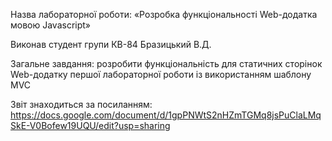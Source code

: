 Назва лабораторної роботи: «Розробка функціональності Web-додатка мовою Javascript»

Виконав студент групи КВ-84 Бразицький В.Д.

Загальне завдання: розробити функціональність для статичних сторінок Web-додатку першої лабораторної роботи із використанням шаблону MVC

Звіт знаходиться за посиланням: https://docs.google.com/document/d/1gpPNWtS2nHZmTGMq8jsPuClaLMqSkE-V0Bofew19UQU/edit?usp=sharing